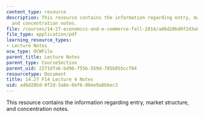 ```yaml
---
content_type: resource
description: This resource contains the information regarding entry, market structure,
  and concentration notes.
file: /courses/14-27-economics-and-e-commerce-fall-2014/ad6d20bd0f2d3a8e6bf600ee9a8bbec3_MIT14_27F14_Lec4.pdf
file_type: application/pdf
learning_resource_types:
- Lecture Notes
ocw_type: OCWFile
parent_title: Lecture Notes
parent_type: CourseSection
parent_uid: 2271dfa6-bd96-f55b-559d-785b055ccf04
resourcetype: Document
title: 14.27 F14 Lecture 4 Notes
uid: ad6d20bd-0f2d-3a8e-6bf6-00ee9a8bbec3
---
```

This resource contains the information regarding entry, market structure, and concentration notes.

